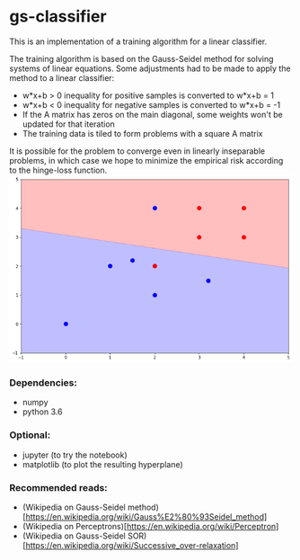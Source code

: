 # gs-classifier

This is an implementation of a training algorithm
for a linear classifier.

The training algorithm is based on the
Gauss-Seidel method for solving systems of
linear equations. Some adjustments had to
be made to apply the method to a linear
classifier:
 * w\*x+b > 0 inequality for positive samples is converted to w*x+b = 1
 * w\*x+b < 0 inequality for negative samples is converted to w*x+b = -1
 * If the A matrix has zeros on the main diagonal, some weights won't be updated for that iteration
 * The training data is tiled to form problems with a square A matrix

It is possible for the problem to converge even in linearly inseparable problems, in which case we
hope to minimize the empirical risk according to the hinge-loss function.
![classifier-plot](https://raw.githubusercontent.com/FranciscoDA/gs-classifier/master/README_pic.png)

### Dependencies:
 * numpy
 * python 3.6

### Optional:
 * jupyter (to try the notebook)
 * matplotlib (to plot the resulting hyperplane)

### Recommended reads:
 * (Wikipedia on Gauss-Seidel method)[https://en.wikipedia.org/wiki/Gauss%E2%80%93Seidel_method]
 * (Wikipedia on Perceptrons)[https://en.wikipedia.org/wiki/Perceptron]
 * (Wikipedia on Gauss-Seidel SOR)[https://en.wikipedia.org/wiki/Successive_over-relaxation]
